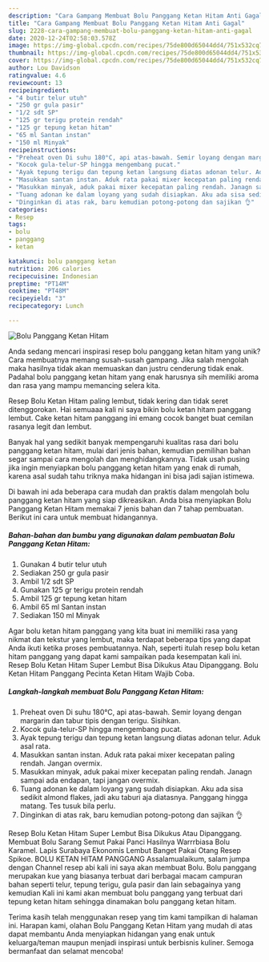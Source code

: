 ```yaml
---
description: "Cara Gampang Membuat Bolu Panggang Ketan Hitam Anti Gagal"
title: "Cara Gampang Membuat Bolu Panggang Ketan Hitam Anti Gagal"
slug: 2228-cara-gampang-membuat-bolu-panggang-ketan-hitam-anti-gagal
date: 2020-12-24T02:58:03.578Z
image: https://img-global.cpcdn.com/recipes/75de800d65044dd4/751x532cq70/bolu-panggang-ketan-hitam-foto-resep-utama.jpg
thumbnail: https://img-global.cpcdn.com/recipes/75de800d65044dd4/751x532cq70/bolu-panggang-ketan-hitam-foto-resep-utama.jpg
cover: https://img-global.cpcdn.com/recipes/75de800d65044dd4/751x532cq70/bolu-panggang-ketan-hitam-foto-resep-utama.jpg
author: Lou Davidson
ratingvalue: 4.6
reviewcount: 13
recipeingredient:
- "4 butir telur utuh"
- "250 gr gula pasir"
- "1/2 sdt SP"
- "125 gr terigu protein rendah"
- "125 gr tepung ketan hitam"
- "65 ml Santan instan"
- "150 ml Minyak"
recipeinstructions:
- "Preheat oven Di suhu 180°C, api atas-bawah. Semir loyang dengan margarin dan tabur tipis dengan terigu. Sisihkan."
- "Kocok gula-telur-SP hingga mengembang pucat."
- "Ayak tepung terigu dan tepung ketan langsung diatas adonan telur. Aduk asal rata."
- "Masukkan santan instan. Aduk rata pakai mixer kecepatan paling rendah. Jangan overmix."
- "Masukkan minyak, aduk pakai mixer kecepatan paling rendah. Janagn sampai ada endapan, tapi jangan overmix."
- "Tuang adonan ke dalam loyang yang sudah disiapkan. Aku ada sisa sedikit almond flakes, jadi aku taburi aja diatasnya. Panggang hingga matang. Tes tusuk bila perlu."
- "Dinginkan di atas rak, baru kemudian potong-potong dan sajikan 👌"
categories:
- Resep
tags:
- bolu
- panggang
- ketan

katakunci: bolu panggang ketan 
nutrition: 206 calories
recipecuisine: Indonesian
preptime: "PT14M"
cooktime: "PT48M"
recipeyield: "3"
recipecategory: Lunch

---
```



![Bolu Panggang Ketan Hitam](https://img-global.cpcdn.com/recipes/75de800d65044dd4/751x532cq70/bolu-panggang-ketan-hitam-foto-resep-utama.jpg)

Anda sedang mencari inspirasi resep bolu panggang ketan hitam yang unik? Cara membuatnya memang susah-susah gampang. Jika salah mengolah maka hasilnya tidak akan memuaskan dan justru cenderung tidak enak. Padahal bolu panggang ketan hitam yang enak harusnya sih memiliki aroma dan rasa yang mampu memancing selera kita.

Resep Bolu Ketan Hitam paling lembut, tidak kering dan tidak seret ditenggorokan. Hai semuaaa kali ni saya bikin bolu ketan hitam panggang lembut. Cake ketan hitam panggang ini emang cocok banget buat cemilan rasanya legit dan lembut.

Banyak hal yang sedikit banyak mempengaruhi kualitas rasa dari bolu panggang ketan hitam, mulai dari jenis bahan, kemudian pemilihan bahan segar sampai cara mengolah dan menghidangkannya. Tidak usah pusing jika ingin menyiapkan bolu panggang ketan hitam yang enak di rumah, karena asal sudah tahu triknya maka hidangan ini bisa jadi sajian istimewa.


Di bawah ini ada beberapa cara mudah dan praktis dalam mengolah bolu panggang ketan hitam yang siap dikreasikan. Anda bisa menyiapkan Bolu Panggang Ketan Hitam memakai 7 jenis bahan dan 7 tahap pembuatan. Berikut ini cara untuk membuat hidangannya.

<!--inarticleads1-->

##### Bahan-bahan dan bumbu yang digunakan dalam pembuatan Bolu Panggang Ketan Hitam:

1. Gunakan 4 butir telur utuh
1. Sediakan 250 gr gula pasir
1. Ambil 1/2 sdt SP
1. Gunakan 125 gr terigu protein rendah
1. Ambil 125 gr tepung ketan hitam
1. Ambil 65 ml Santan instan
1. Sediakan 150 ml Minyak


Agar bolu ketan hitam panggang yang kita buat ini memiliki rasa yang nikmat dan tekstur yang lembut, maka terdapat beberapa tips yang dapat Anda ikuti ketika proses pembuatannya. Nah, seperti itulah resep bolu ketan hitam panggang yang dapat kami sampaikan pada kesempatan kali ini. Resep Bolu Ketan Hitam Super Lembut Bisa Dikukus Atau Dipanggang. Bolu Ketan Hitam Panggang Pecinta Ketan Hitam Wajib Coba. 

<!--inarticleads2-->

##### Langkah-langkah membuat Bolu Panggang Ketan Hitam:

1. Preheat oven Di suhu 180°C, api atas-bawah. Semir loyang dengan margarin dan tabur tipis dengan terigu. Sisihkan.
1. Kocok gula-telur-SP hingga mengembang pucat.
1. Ayak tepung terigu dan tepung ketan langsung diatas adonan telur. Aduk asal rata.
1. Masukkan santan instan. Aduk rata pakai mixer kecepatan paling rendah. Jangan overmix.
1. Masukkan minyak, aduk pakai mixer kecepatan paling rendah. Janagn sampai ada endapan, tapi jangan overmix.
1. Tuang adonan ke dalam loyang yang sudah disiapkan. Aku ada sisa sedikit almond flakes, jadi aku taburi aja diatasnya. Panggang hingga matang. Tes tusuk bila perlu.
1. Dinginkan di atas rak, baru kemudian potong-potong dan sajikan 👌


Resep Bolu Ketan Hitam Super Lembut Bisa Dikukus Atau Dipanggang. Membuat Bolu Sarang Semut Pakai Panci Hasilnya Warrrbiasa Bolu Karamel. Lapis Surabaya Ekonomis Lembut Banget Pakai Otang Resep Spikoe. BOLU KETAN HITAM PANGGANG Assalamualaikum, salam jumpa dengan Channel resep abi kali ini saya akan membuat Bolu. Bolu panggang merupakan kue yang biasanya terbuat dari berbagai macam campuran bahan seperti telur, tepung terigu, gula pasir dan lain sebagainya yang kemudian Kali ini kami akan membuat bolu panggang yang terbuat dari tepung ketan hitam sehingga dinamakan bolu panggang ketan hitam. 

Terima kasih telah menggunakan resep yang tim kami tampilkan di halaman ini. Harapan kami, olahan Bolu Panggang Ketan Hitam yang mudah di atas dapat membantu Anda menyiapkan hidangan yang enak untuk keluarga/teman maupun menjadi inspirasi untuk berbisnis kuliner. Semoga bermanfaat dan selamat mencoba!
